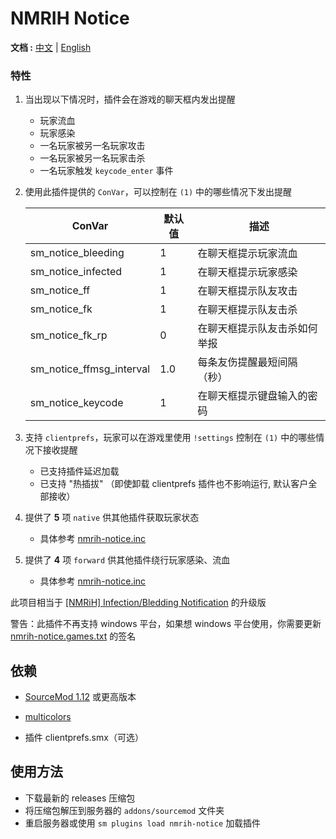 # NMRIH Notice

**文档 :** [中文](./readme-CN.md) | [English](./readme.md)

### 特性

1. 当出现以下情况时，插件会在游戏的聊天框内发出提醒
    - 玩家流血
    - 玩家感染
    - 一名玩家被另一名玩家攻击
    - 一名玩家被另一名玩家击杀
    - 一名玩家触发 `keycode_enter` 事件

2. 使用此插件提供的 `ConVar`，可以控制在 `(1)` 中的哪些情况下发出提醒

   | ConVar                  | 默认值 | 描述            |
   |-------------------------|-----|---------------|
   | sm_notice_bleeding      | 1   | 在聊天框提示玩家流血    |
   | sm_notice_infected      | 1   | 在聊天框提示玩家感染    |
   | sm_notice_ff            | 1   | 在聊天框提示队友攻击    |
   | sm_notice_fk            | 1   | 在聊天框提示队友击杀    |
   | sm_notice_fk_rp         | 0   | 在聊天框提示队友击杀如何举报 |
   | sm_notice_ffmsg_interval | 1.0 | 每条友伤提醒最短间隔（秒） |
   | sm_notice_keycode       | 1   | 在聊天框提示键盘输入的密码 |

3. 支持 `clientprefs`，玩家可以在游戏里使用 `!settings` 控制在 `(1)` 中的哪些情况下接收提醒
    - 已支持插件延迟加载
    - 已支持 "热插拔" （即使卸载 clientprefs 插件也不影响运行, 默认客户全部接收）

4. 提供了 **5** 项 `native` 供其他插件获取玩家状态
    - 具体参考 [nmrih-notice.inc](./scripting/include/nmrih-notice.inc)

5. 提供了 **4** 项 `forward` 供其他插件绕行玩家感染、流血
    - 具体参考 [nmrih-notice.inc](./scripting/include/nmrih-notice.inc)

此项目相当于 [[NMRiH] Infection/Bledding Notification](https://forums.alliedmods.net/showthread.php?p=2335718) 的升级版

警告：此插件不再支持 windows 平台，如果想 windows 平台使用，你需要更新 [nmrih-notice.games.txt](./gamedata/nmrih-notice.games.txt) 的签名

## 依赖

- [SourceMod 1.12](https://www.sourcemod.net/downloads.php?branch=stable) 或更高版本

- [multicolors](https://github.com/Bara/Multi-Colors)

- 插件 clientprefs.smx（可选）

## 使用方法

- 下载最新的 releases 压缩包
- 将压缩包解压到服务器的 `addons/sourcemod` 文件夹
- 重启服务器或使用 `sm plugins load nmrih-notice` 加载插件
